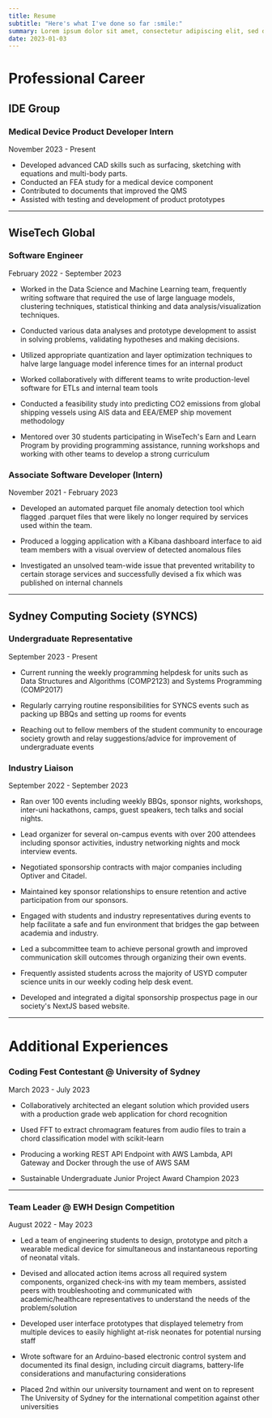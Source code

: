 ```yaml
---
title: Resume
subtitle: "Here's what I've done so far :smile:"
summary: Lorem ipsum dolor sit amet, consectetur adipiscing elit, sed do eiusmod tempor incididunt ut labore et dolore magna aliqua. Ut enim ad minim veniam, quis nostrud exercitation ullamco laboris nisi ut aliquip ex ea commodo consequat. aliqua. Ut enim ad minim veniam, quis nostrud exercitation ullamco laboris nisi ut aliquip ex ea commodo consequat.
date: 2023-01-03
---
```

# Professional Career
## IDE Group
### Medical Device Product Developer Intern
November 2023 - Present
- Developed advanced CAD skills such as surfacing, sketching with equations and multi-body parts.
- Conducted an FEA study for a medical device component
- Contributed to documents that improved the QMS
- Assisted with testing and development of product prototypes
________
## WiseTech Global
### Software Engineer
February 2022 - September 2023
- Worked in the Data Science and Machine Learning team, frequently writing software that required the use of large language models, clustering techniques, statistical thinking and data analysis/visualization techniques.

- Conducted various data analyses and prototype development to assist in solving problems, validating hypotheses and making decisions. 

- Utilized appropriate quantization and layer optimization techniques to halve large language model inference times for an internal product

- Worked collaboratively with different teams to write production-level software for ETLs and internal team tools

- Conducted a feasibility study into predicting CO2 emissions from global shipping vessels using AIS data and EEA/EMEP ship movement methodology

- Mentored over 30 students participating in WiseTech's Earn and Learn Program by providing programming assistance, running workshops and working with other teams to develop a strong curriculum

### Associate Software Developer (Intern)
November 2021 - February 2023
- Developed an automated parquet file anomaly detection tool which flagged .parquet files that were likely no longer required by services used within the team. 

- Produced a logging application with a Kibana dashboard interface to aid team members with a visual overview of detected anomalous files

- Investigated an unsolved team-wide issue that prevented writability to certain storage services and successfully devised a fix which was published on internal channels
_________
## Sydney Computing Society (SYNCS)
### Undergraduate Representative
September 2023 - Present
- Current running the weekly programming helpdesk for units such as Data Structures and Algorithms (COMP2123) and Systems Programming (COMP2017)

- Regularly carrying routine responsibilities for SYNCS events such as packing up BBQs and setting up rooms for events

- Reaching out to fellow members of the student community to encourage society growth and relay suggestions/advice for improvement of undergraduate events
### Industry Liaison
September 2022 - September 2023
- Ran over 100 events including weekly BBQs, sponsor nights, workshops, inter-uni hackathons, camps, guest speakers, tech talks and social nights.

- Lead organizer for several on-campus events with over 200 attendees including sponsor activities, industry networking nights and mock interview events.

- Negotiated sponsorship contracts with major companies including Optiver and Citadel.

- Maintained key sponsor relationships to ensure retention and active participation from our sponsors.

- Engaged with students and industry representatives during events to help facilitate a safe and fun environment that bridges the gap between academia and industry.

- Led a subcommittee team to achieve personal growth and improved communication skill outcomes through organizing their own events.

- Frequently assisted students across the majority of USYD computer science units in our weekly coding help desk event.

- Developed and integrated a digital sponsorship prospectus page in our society's NextJS based website.
_________

# Additional Experiences
### Coding Fest Contestant @ University of Sydney
March 2023 - July 2023
- Collaboratively architected an elegant solution which provided users with a production grade web application for chord recognition

- Used FFT to extract chromagram features from audio files to train a chord classification model with scikit-learn

- Producing a working REST API Endpoint with AWS Lambda, API Gateway and Docker through the use of AWS SAM

- Sustainable Undergraduate Junior Project Award Champion 2023
_________
### Team Leader @ EWH Design Competition
August 2022 - May 2023
- Led a team of engineering students to design, prototype and pitch a wearable medical device for simultaneous and instantaneous reporting of neonatal vitals.

- Devised and allocated action items across all required system components, organized check-ins with my team members, assisted peers with troubleshooting and communicated with academic/healthcare representatives to understand the needs of the problem/solution

- Developed user interface prototypes that displayed telemetry from multiple devices to easily highlight at-risk neonates for potential nursing staff

- Wrote software for an Arduino-based electronic control system and documented its final design, including circuit diagrams, battery-life considerations and manufacturing considerations

- Placed 2nd within our university tournament and went on to represent The University of Sydney for the international competition against other universities
